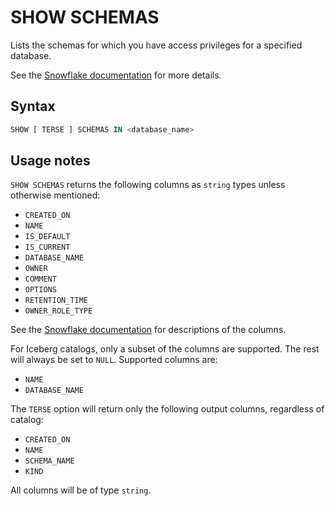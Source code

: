 # SHOW SCHEMAS

Lists the schemas for which you have access privileges for a specified database.

See the [Snowflake documentation](https://docs.snowflake.com/en/sql-reference/sql/show-schemas) for more details.

## Syntax

```sql
SHOW [ TERSE ] SCHEMAS IN <database_name>
```

## Usage notes

`SHOW SCHEMAS` returns the following columns as `string` types unless otherwise mentioned:

- `CREATED_ON`
- `NAME`
- `IS_DEFAULT`
- `IS_CURRENT`
- `DATABASE_NAME`
- `OWNER`
- `COMMENT`
- `OPTIONS`
- `RETENTION_TIME`
- `OWNER_ROLE_TYPE`

See the [Snowflake documentation](https://docs.snowflake.com/en/sql-reference/sql/show-schemas) for descriptions of the columns.

For Iceberg catalogs, only a subset of the columns are supported. The rest will always be set to `NULL`. Supported columns are:

- `NAME`
- `DATABASE_NAME`


The `TERSE` option will return only the following output columns, regardless of catalog:

- `CREATED_ON`
- `NAME`
- `SCHEMA_NAME`
- `KIND`

All columns will be of type `string`.
